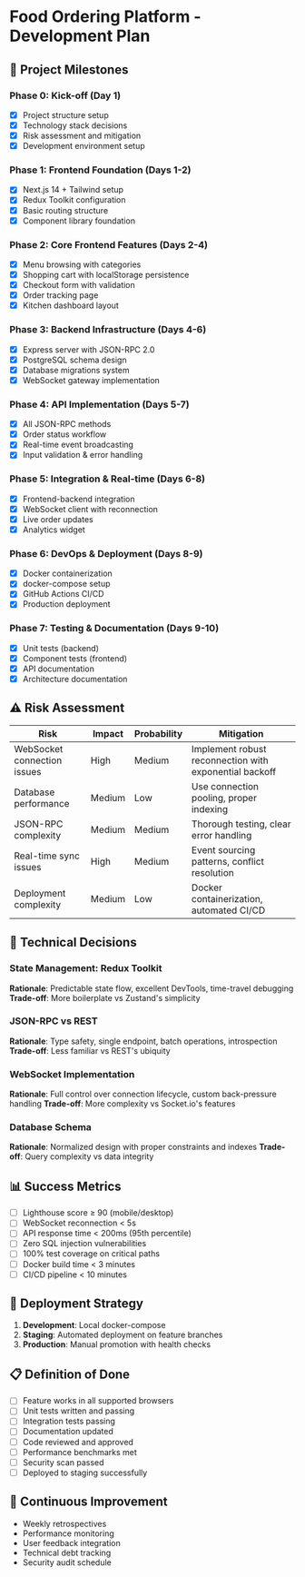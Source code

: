 # Food Ordering Platform - Development Plan

## 🎯 Project Milestones

### Phase 0: Kick-off (Day 1)
- [x] Project structure setup
- [x] Technology stack decisions
- [x] Risk assessment and mitigation
- [x] Development environment setup

### Phase 1: Frontend Foundation (Days 1-2)
- [x] Next.js 14 + Tailwind setup
- [x] Redux Toolkit configuration
- [x] Basic routing structure
- [x] Component library foundation

### Phase 2: Core Frontend Features (Days 2-4)
- [x] Menu browsing with categories
- [x] Shopping cart with localStorage persistence
- [x] Checkout form with validation
- [x] Order tracking page
- [x] Kitchen dashboard layout

### Phase 3: Backend Infrastructure (Days 4-6)
- [x] Express server with JSON-RPC 2.0
- [x] PostgreSQL schema design
- [x] Database migrations system
- [x] WebSocket gateway implementation

### Phase 4: API Implementation (Days 5-7)
- [x] All JSON-RPC methods
- [x] Order status workflow
- [x] Real-time event broadcasting
- [x] Input validation & error handling

### Phase 5: Integration & Real-time (Days 6-8)
- [x] Frontend-backend integration
- [x] WebSocket client with reconnection
- [x] Live order updates
- [x] Analytics widget

### Phase 6: DevOps & Deployment (Days 8-9)
- [x] Docker containerization
- [x] docker-compose setup
- [x] GitHub Actions CI/CD
- [x] Production deployment

### Phase 7: Testing & Documentation (Days 9-10)
- [x] Unit tests (backend)
- [x] Component tests (frontend)
- [x] API documentation
- [x] Architecture documentation

## ⚠️ Risk Assessment

| Risk | Impact | Probability | Mitigation |
|------|--------|-------------|------------|
| WebSocket connection issues | High | Medium | Implement robust reconnection with exponential backoff |
| Database performance | Medium | Low | Use connection pooling, proper indexing |
| JSON-RPC complexity | Medium | Medium | Thorough testing, clear error handling |
| Real-time sync issues | High | Medium | Event sourcing patterns, conflict resolution |
| Deployment complexity | Medium | Low | Docker containerization, automated CI/CD |

## 🔧 Technical Decisions

### State Management: Redux Toolkit
**Rationale**: Predictable state flow, excellent DevTools, time-travel debugging
**Trade-off**: More boilerplate vs Zustand's simplicity

### JSON-RPC vs REST
**Rationale**: Type safety, single endpoint, batch operations, introspection
**Trade-off**: Less familiar vs REST's ubiquity

### WebSocket Implementation
**Rationale**: Full control over connection lifecycle, custom back-pressure handling
**Trade-off**: More complexity vs Socket.io's features

### Database Schema
**Rationale**: Normalized design with proper constraints and indexes
**Trade-off**: Query complexity vs data integrity

## 📊 Success Metrics

- [ ] Lighthouse score ≥ 90 (mobile/desktop)
- [ ] WebSocket reconnection < 5s
- [ ] API response time < 200ms (95th percentile)
- [ ] Zero SQL injection vulnerabilities
- [ ] 100% test coverage on critical paths
- [ ] Docker build time < 3 minutes
- [ ] CI/CD pipeline < 10 minutes

## 🚀 Deployment Strategy

1. **Development**: Local docker-compose
2. **Staging**: Automated deployment on feature branches
3. **Production**: Manual promotion with health checks

## 📋 Definition of Done

- [ ] Feature works in all supported browsers
- [ ] Unit tests written and passing
- [ ] Integration tests passing
- [ ] Documentation updated
- [ ] Code reviewed and approved
- [ ] Performance benchmarks met
- [ ] Security scan passed
- [ ] Deployed to staging successfully

## 🔄 Continuous Improvement

- Weekly retrospectives
- Performance monitoring
- User feedback integration
- Technical debt tracking
- Security audit schedule
